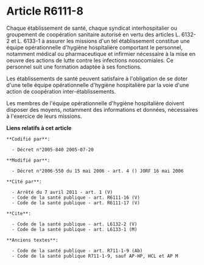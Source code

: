 # Article R6111-8

Chaque établissement de santé, chaque syndicat interhospitalier ou groupement de coopération sanitaire autorisé en vertu des
articles L. 6132-2 et L. 6133-1 à assurer les missions d'un tel établissement constitue une équipe opérationnelle d'hygiène
hospitalière comportant le personnel, notamment médical ou pharmaceutique et infirmier nécessaire à la mise en oeuvre des
actions de lutte contre les infections nosocomiales. Ce personnel suit une formation adaptée à ses fonctions.

Les établissements de santé peuvent satisfaire à l'obligation de se doter d'une telle équipe opérationnelle d'hygiène
hospitalière par la voie d'une action de coopération inter-établissements.

Les membres de l'équipe opérationnelle d'hygiène hospitalière doivent disposer des moyens, notamment des informations et
données, nécessaires à l'exercice de leurs missions.

**Liens relatifs à cet article**

	**Codifié par**:

	  - Décret n°2005-840 2005-07-20

	**Modifié par**:

	  - Décret n°2006-550 du 15 mai 2006 - art. 4 () JORF 16 mai 2006

	**Cité par**:

	  - Arrêté du 7 avril 2011 - art. 1 (V)
	  - Code de la santé publique - art. R6111-16 (V)
	  - Code de la santé publique - art. R6111-17 (V)

	**Cite**:

	  - Code de la santé publique - art. L6132-2 (V)
	  - Code de la santé publique - art. L6133-1 (M)

	**Anciens textes**:

	  - Code de la santé publique - art. R711-1-9 (Ab)
	  - Code de la santé publique R711-1-9, sauf AP-HP, HCL et AP M
